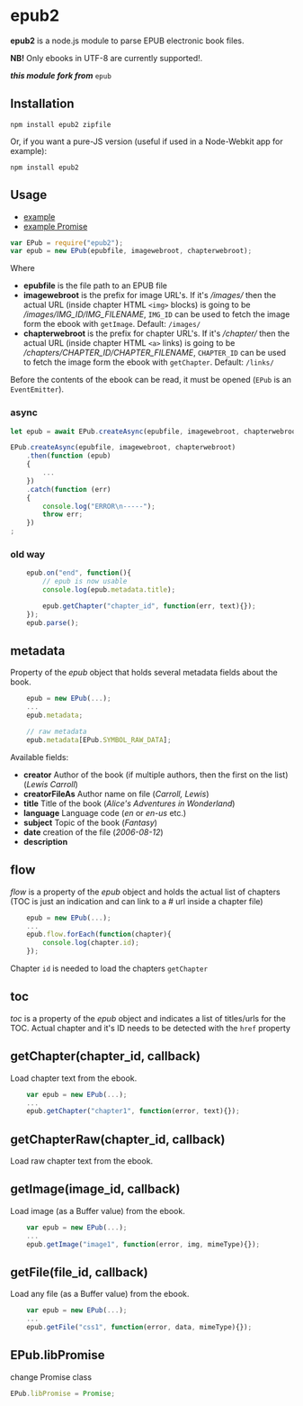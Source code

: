 # epub2

**epub2** is a node.js module to parse EPUB electronic book files.

**NB!** Only ebooks in UTF-8 are currently supported!.

***this module fork from*** `epub`

## Installation

    npm install epub2 zipfile

Or, if you want a pure-JS version (useful if used in a Node-Webkit app for example):

    npm install epub2

## Usage

* [example](test/example/example.ts)
* [example Promise](test/example/example2.ts)

```ts
var EPub = require("epub2");
var epub = new EPub(epubfile, imagewebroot, chapterwebroot);
```

Where

  * **epubfile** is the file path to an EPUB file
  * **imagewebroot** is the prefix for image URL's. If it's */images/* then the actual URL (inside chapter HTML `<img>` blocks) is going to be */images/IMG_ID/IMG_FILENAME*, `IMG_ID` can be used to fetch the image form the ebook with `getImage`. Default: `/images/`
  * **chapterwebroot** is the prefix for chapter URL's. If it's */chapter/* then the actual URL (inside chapter HTML `<a>` links) is going to be */chapters/CHAPTER_ID/CHAPTER_FILENAME*, `CHAPTER_ID` can be used to fetch the image form the ebook with `getChapter`. Default: `/links/`

Before the contents of the ebook can be read, it must be opened (`EPub` is an `EventEmitter`).

### async

```ts
let epub = await EPub.createAsync(epubfile, imagewebroot, chapterwebroot);
```

```ts
EPub.createAsync(epubfile, imagewebroot, chapterwebroot)
	.then(function (epub)
	{
		...
	})
	.catch(function (err)
	{
		console.log("ERROR\n-----");
		throw err;
	})
;
```

### old way

```ts
    epub.on("end", function(){
    	// epub is now usable
    	console.log(epub.metadata.title);

    	epub.getChapter("chapter_id", function(err, text){});
    });
    epub.parse();
```

## metadata

Property of the *epub* object that holds several metadata fields about the book.

```ts
    epub = new EPub(...);
    ...
    epub.metadata;
```

```ts
    // raw metadata
    epub.metadata[EPub.SYMBOL_RAW_DATA];
```

Available fields:

  * **creator** Author of the book (if multiple authors, then the first on the list) (*Lewis Carroll*)
  * **creatorFileAs** Author name on file (*Carroll, Lewis*)
  * **title** Title of the book (*Alice's Adventures in Wonderland*)
  * **language** Language code (*en* or *en-us* etc.)
  * **subject** Topic of the book (*Fantasy*)
  * **date** creation of the file (*2006-08-12*)
  * **description**

## flow

*flow* is a property of the *epub* object and holds the actual list of chapters (TOC is just an indication and can link to a # url inside a chapter file)

```ts
    epub = new EPub(...);
    ...
    epub.flow.forEach(function(chapter){
    	console.log(chapter.id);
    });
```

Chapter `id` is needed to load the chapters `getChapter`

## toc
*toc* is a property of the *epub* object and indicates a list of titles/urls for the TOC. Actual chapter and it's ID needs to be detected with the `href` property


## getChapter(chapter_id, callback)

Load chapter text from the ebook.

```ts
    var epub = new EPub(...);
    ...
    epub.getChapter("chapter1", function(error, text){});
```

## getChapterRaw(chapter_id, callback)

Load raw chapter text from the ebook.

## getImage(image_id, callback)

Load image (as a Buffer value) from the ebook.

```ts
    var epub = new EPub(...);
    ...
    epub.getImage("image1", function(error, img, mimeType){});
```

## getFile(file_id, callback)

Load any file (as a Buffer value) from the ebook.

```ts
    var epub = new EPub(...);
    ...
    epub.getFile("css1", function(error, data, mimeType){});
```

## EPub.libPromise

change Promise class

```ts
EPub.libPromise = Promise;
```

